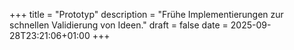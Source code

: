 +++
title = "Prototyp"
description = "Frühe Implementierungen zur schnellen Validierung von Ideen."
draft = false
date = 2025-09-28T23:21:06+01:00
+++